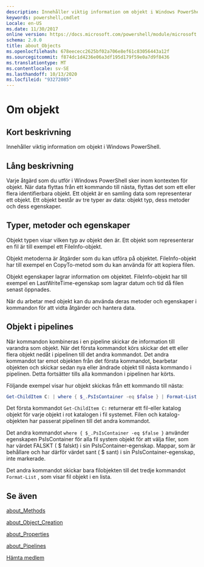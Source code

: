 ```yaml
---
description: Innehåller viktig information om objekt i Windows PowerShell.
keywords: powershell,cmdlet
Locale: en-US
ms.date: 11/30/2017
online version: https://docs.microsoft.com/powershell/module/microsoft.powershell.core/about/about_objects?view=powershell-5.1&WT.mc_id=ps-gethelp
schema: 2.0.0
title: about_Objects
ms.openlocfilehash: 678eececc2625bf02a706e8ef61c83056443a12f
ms.sourcegitcommit: f874dc1d4236e06a3df195d179f59e0a7d9f8436
ms.translationtype: MT
ms.contentlocale: sv-SE
ms.lasthandoff: 10/13/2020
ms.locfileid: "93272085"
---
```

# <a name="about-objects"></a>Om objekt

## <a name="short-description"></a>Kort beskrivning

Innehåller viktig information om objekt i Windows PowerShell.

## <a name="long-description"></a>Lång beskrivning

Varje åtgärd som du utför i Windows PowerShell sker inom kontexten för objekt. När data flyttas från ett kommando till nästa, flyttas det som ett eller flera identifierbara objekt. Ett objekt är en samling data som representerar ett objekt. Ett objekt består av tre typer av data: objekt typ, dess metoder och dess egenskaper.

## <a name="types-methods-and-properties"></a>Typer, metoder och egenskaper

Objekt typen visar vilken typ av objekt den är. Ett objekt som representerar en fil är till exempel ett FileInfo-objekt.

Objekt metoderna är åtgärder som du kan utföra på objektet.
FileInfo-objekt har till exempel en CopyTo-metod som du kan använda för att kopiera filen.

Objekt egenskaper lagrar information om objektet. FileInfo-objekt har till exempel en LastWriteTime-egenskap som lagrar datum och tid då filen senast öppnades.

När du arbetar med objekt kan du använda deras metoder och egenskaper i kommandon för att vidta åtgärder och hantera data.

## <a name="objects-in-pipelines"></a>Objekt i pipelines

När kommandon kombineras i en pipeline skickar de information till varandra som objekt. När det första kommandot körs skickar det ett eller flera objekt nedåt i pipelinen till det andra kommandot. Det andra kommandot tar emot objekten från det första kommandot, bearbetar objekten och skickar sedan nya eller ändrade objekt till nästa kommando i pipelinen.
Detta fortsätter tills alla kommandon i pipelinen har körts.

Följande exempel visar hur objekt skickas från ett kommando till nästa:

```powershell
Get-ChildItem C: | where { $_.PsIsContainer -eq $false } | Format-List
```

Det första kommandot `Get-ChildItem C:` returnerar ett fil-eller katalog objekt för varje objekt i rot katalogen i fil systemet. Filen och katalog-objekten har passerat pipelinen till det andra kommandot.

Det andra kommandot `where { $_.PsIsContainer -eq $false }` använder egenskapen PsIsContainer för alla fil system objekt för att välja filer, som har värdet FALSKT ( \$ falskt) i sin PsIsContainer-egenskap. Mappar, som är behållare och har därför värdet sant ( \$ sant) i sin PsIsContainer-egenskap, inte markerade.

Det andra kommandot skickar bara filobjekten till det tredje kommandot `Format-List` , som visar fil objekt i en lista.

## <a name="see-also"></a>Se även

[about_Methods](about_Methods.md)

[about_Object_Creation](about_Object_Creation.md)

[about_Properties](about_Properties.md)

[about_Pipelines](about_Pipelines.md)

[Hämta medlem](xref:Microsoft.PowerShell.Utility.Get-Member)
